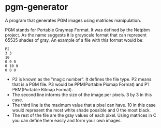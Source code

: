 # pgm-generator
A program that generates PGM images using matrices manipulation.

PGM stands for Portable Graymap Format. It was defined by the Netpbm project. As the name suggests it is grayscale format that can represent 65535 shades of gray. An example of a file with this format would be:
```
P2 
3 3 
10 
0 0 0 
0 10 0 
0 0 0 
```
* P2 is known as the "magic number". It defines the file type. P2 means that is a PGM file. P3 would be PPM(Portable Pixmap Format) and P1 PBM(Portable Bitmap Format).
* The second line informs the size of the image per pixels. 3 by 3 in this case.
* The third line is the maximum value that a pixel can have. 10 in this case would represent the most white shade possible and 0 the most black.
* The rest of the file are the gray values of each pixel. Using matrices in C you can define them easily and form your own images.
